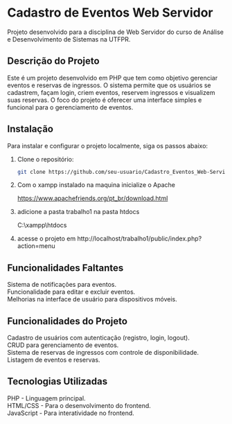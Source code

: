 # Cadastro de Eventos Web Servidor

Projeto desenvolvido para a disciplina de Web Servidor do curso de Análise e Desenvolvimento de Sistemas na UTFPR.

## Descrição do Projeto

Este é um projeto desenvolvido em PHP que tem como objetivo gerenciar eventos e reservas de ingressos. O sistema permite que os usuários se cadastrem, façam login, criem eventos, reservem ingressos e visualizem suas reservas. O foco do projeto é oferecer uma interface simples e funcional para o gerenciamento de eventos.

## Instalação

Para instalar e configurar o projeto localmente, siga os passos abaixo:

1. Clone o repositório:

   ```bash
   git clone https://github.com/seu-usuario/Cadastro_Eventos_Web-Servidor.git

2. Com o xampp instalado na maquina inicialize o Apache

    https://www.apachefriends.org/pt_br/download.html

3. adicione a pasta trabalho1 na pasta htdocs

    C:\xampp\htdocs

4. acesse o projeto em http://localhost/trabalho1/public/index.php?action=menu
  
## Funcionalidades Faltantes  
  
Sistema de notificações para eventos.  
Funcionalidade para editar e excluir eventos.  
Melhorias na interface de usuário para dispositivos móveis.  
  
## Funcionalidades do Projeto  
  
Cadastro de usuários com autenticação (registro, login, logout).  
CRUD para gerenciamento de eventos.  
Sistema de reservas de ingressos com controle de disponibilidade.  
Listagem de eventos e reservas.  

## Tecnologias Utilizadas  
  
PHP - Linguagem principal.  
HTML/CSS - Para o desenvolvimento do frontend.  
JavaScript - Para interatividade no frontend.  
